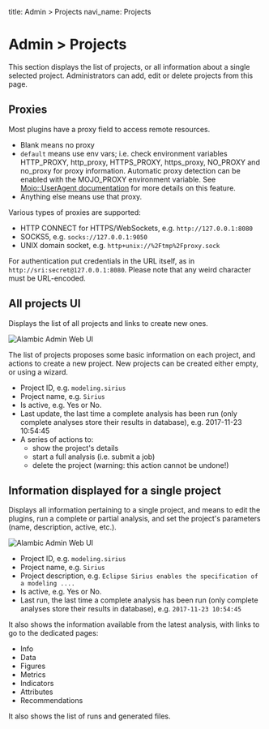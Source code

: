 title: Admin > Projects
navi_name: Projects

# Admin > Projects

This section displays the list of projects, or all information about a single selected project. Administrators can add, edit or delete projects from this page.


## Proxies

Most plugins have a proxy field to access remote resources.

* Blank means no proxy
* `default` means use env vars; i.e. check environment variables HTTP_PROXY, http_proxy, HTTPS_PROXY, https_proxy, NO_PROXY and no_proxy for proxy information. Automatic proxy detection can be enabled with the MOJO_PROXY environment variable. See [Mojo::UserAgent documentation](http://mojolicious.org/perldoc/Mojo/UserAgent/Proxy) for more details on this feature.
* Anything else means use that proxy.

Various types of proxies are supported:

* HTTP CONNECT for HTTPS/WebSockets, e.g. `http://127.0.0.1:8080`
* SOCKS5, e.g. `socks://127.0.0.1:9050`
* UNIX domain socket, e.g. `http+unix://%2Ftmp%2Fproxy.sock`

For authentication put credentials in the URL itself, as in `http://sri:secret@127.0.0.1:8080`. 
Please note that any weird character must be URL-encoded.

## All projects UI

Displays the list of all projects and links to create new ones. 

![Alambic Admin Web UI](/images/admins_projects.png)

The list of projects proposes some basic information on each project, and actions to create a new project. New projects can be created either empty, or using a wizard.

* Project ID, e.g. `modeling.sirius`
* Project name, e.g. `Sirius`
* Is active, e.g. Yes or No.
* Last update, the last time a complete analysis has been run (only complete analyses store their results in database), e.g. 2017-11-23 10:54:45
* A series of actions to:
  - show the project's details
  - start a full analysis (i.e. submit a job)
  - delete the project (warning: this action cannot be undone!)

## Information displayed for a single project

Displays all information pertaining to a single project, and means to edit the plugins, run a complete or partial analysis, and set the project's parameters (name, description, active, etc.).

![Alambic Admin Web UI](/images/admins_project.png)

* Project ID, e.g. `modeling.sirius`
* Project name, e.g. `Sirius`
* Project description, e.g. `Eclipse Sirius enables the specification of a modeling ....`
* Is active, e.g. Yes or No.
* Last run, the last time a complete analysis has been run (only complete analyses store their results in database), e.g. `2017-11-23 10:54:45`

It also shows the information available from the latest analysis, with links to go to the dedicated pages:

* Info
* Data
* Figures
* Metrics
* Indicators
* Attributes
* Recommendations

It also shows the list of runs and generated files.
